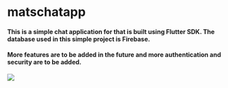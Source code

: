 # matschatapp
#### This is a simple chat application for that is built using Flutter SDK. The database used in this simple project is Firebase. 
#### More features are to be added in the future and more authentication and security are to be added.

![](https://lh3.googleusercontent.com/vsWjnjG4XSqcE3tws7Y35VNv88pI8DwQBfzS-wqz88Br3a7hIyXYgUb9nSiE3UaTIZOFGkdZLQh-rsfvwkICyHn3ldP0v2D85m4Xg1uTXxqp9_y2s6nDo6RLehdbbov1e0SvEPQeYDP-sML7UlOeX7lhaqpG46lc8kifOJYE7meirhrcrb9sUubdyK3_OZ1Pge4jJQ957xaZTFxk6GQ4P6L6VE3x-UqtySdnP13DFd4_mNBr2Kps8GxNtlIUxhCx0KmqURW7E4RdhM2Yx2qL-H0UrK2OypSAsdKomscgQwnwkNvony6YsMT76CZKUj3FHwBKG5o46GVIth2VQGps1NEFUL7y7_x_huJuirF-vZSvceSNVduUnPhIXyVaQ6JXjJmSTCo-nizDEBWcAqcyFR_Oq3VJu0l1rFcDwIER7YjQb_-kVdBsxPkzX_sShyoujpMUg51_vJmHiYqdi2EfU7wwbHqbDIgCMDPtZ8XuRKF1NeHdb3N-5x5BEBap1BbuwE-mUncW6RlSyuu4uAO83eJG1sDrV4eQxlmLBu_HtuaBY9G5l8wA_AKCiH_SnPCxYD3U_9D4pkSzcZcew1JbM7FzsLl7kf1OeNt288fv0uHzB6JAH4ud4aGmAdUzICWp3zODx9lZyzEW8FaIXWRcqq2iAeJzUKFvNs_OFa9tFWlIrozIjEeSbPmMO519Sg=w475-h843-no?authuser=0)
